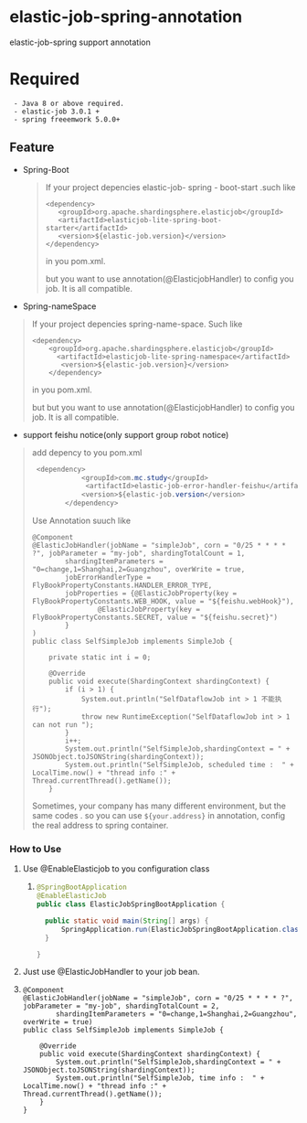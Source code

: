 # elastic-job-spring-annotation
elastic-job-spring support annotation

 # Required
     - Java 8 or above required.
     - elastic-job 3.0.1 +
     - spring freeemwork 5.0.0+

## Feature

- Spring-Boot

  >If your project depencies  elastic-job- spring - boot-start .such like 
  >
  >```
  ><dependency>
  >    <groupId>org.apache.shardingsphere.elasticjob</groupId>
  >    <artifactId>elasticjob-lite-spring-boot-starter</artifactId>
  >    <version>${elastic-job.version}</version>
  ></dependency>
  >```
  >
  >in you pom.xml.
  >
  >but you want to use annotation(@ElasticjobHandler) to config you job. It is all compatible.

-  Spring-nameSpace

  > If your project depencies  spring-name-space. Such like 
  >
  > ```
  > <dependency>
  >     <groupId>org.apache.shardingsphere.elasticjob</groupId>
  >       <artifactId>elasticjob-lite-spring-namespace</artifactId>
  >        <version>${elastic-job.version}</version>
  >     </dependency>
  > ```
  >
  >   in you pom.xml.
  >
  > but but you want to use annotation(@ElasticjobHandler) to config you job. It is all compatible.
  
-   support feishu notice(only support group robot notice)

  >  add depency to you pom.xml 
  >
  > ```java
  >  <dependency>
  >             <groupId>com.mc.study</groupId>
  >              <artifactId>elastic-job-error-handler-feishu</artifactId>
  >             <version>${elastic-job.version</version>
  >         </dependency>
  > ```
  >
  > Use Annotation  suuch like 
  >
  > ```
  > @Component
  > @ElasticJobHandler(jobName = "simpleJob", corn = "0/25 * * * * ?", jobParameter = "my-job", shardingTotalCount = 1,
  >         shardingItemParameters = "0=change,1=Shanghai,2=Guangzhou", overWrite = true,
  >         jobErrorHandlerType = FlyBookPropertyConstants.HANDLER_ERROR_TYPE,
  >         jobProperties = {@ElasticJobProperty(key = FlyBookPropertyConstants.WEB_HOOK, value = "${feishu.webHook}"),
  >                 @ElasticJobProperty(key = FlyBookPropertyConstants.SECRET, value = "${feishu.secret}")
  >         }
  > )
  > public class SelfSimpleJob implements SimpleJob {
  > 
  >     private static int i = 0;
  > 
  >     @Override
  >     public void execute(ShardingContext shardingContext) {
  >         if (i > 1) {
  >             System.out.println("SelfDataflowJob int > 1 不能执行");
  >             throw new RuntimeException("SelfDataflowJob int > 1 can not run ");
  >         }
  >         i++;
  >         System.out.println("SelfSimpleJob,shardingContext = " + JSONObject.toJSONString(shardingContext));
  >         System.out.println("SelfSimpleJob, scheduled time :  " + LocalTime.now() + "thread info :" + Thread.currentThread().getName());
  >     }
  > ```
  >
  > Sometimes, your company has many different environment, but the same codes .  so you can use `${your.address}` in annotation, config the real address to spring container.

### How to Use

1. Use  @EnableElasticjob to you configuration class

   1. ```java
      @SpringBootApplication
      @EnableElasticJob
      public class ElasticJobSpringBootApplication {
      
      	public static void main(String[] args) {
      		SpringApplication.run(ElasticJobSpringBootApplication.class, args);
      	}
      
      }
      ```

      

2.  Just use @ElasticJobHandler   to your job  bean.

   1. ```
      @Component
      @ElasticJobHandler(jobName = "simpleJob", corn = "0/25 * * * * ?", jobParameter = "my-job", shardingTotalCount = 2,
              shardingItemParameters = "0=change,1=Shanghai,2=Guangzhou", overWrite = true)
      public class SelfSimpleJob implements SimpleJob {
      
          @Override
          public void execute(ShardingContext shardingContext) {
              System.out.println("SelfSimpleJob,shardingContext = " + JSONObject.toJSONString(shardingContext));
              System.out.println("SelfSimpleJob, time info :  " + LocalTime.now() + "thread info :" + Thread.currentThread().getName());
          }
      }
      ```

      

    

​    

  

